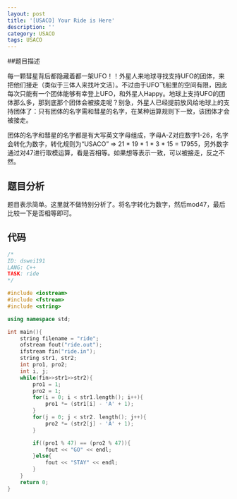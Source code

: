 ```yaml
---
layout: post
title: '[USACO] Your Ride is Here'
description: ''
category: USACO
tags: USACO
---
```




##题目描述

每一颗彗星背后都隐藏着都一架UFO！！外星人来地球寻找支持UFO的团体，来把他们接走（类似于三体人来找叶文洁）。不过由于UFO飞船里的空间有限，因此每次只能有一个团体能够有幸登上UFO，和外星人Happy。地球上支持UFO的团体那么多，那到底那个团体会被接走呢？别急，外星人已经提前放风给地球上的支持团体了：只有团体的名字需和彗星的名字，在某种运算规则下一致，该团体才会被接走。

团体的名字和彗星的名字都是有大写英文字母组成，字母A-Z对应数字1-26，名字会转化为数字，转化规则为“USACO” => 21 * 19 * 1 * 3 * 15 = 17955，另外数字通过对47进行取模运算，看是否相等。如果想等表示一致，可以被接走，反之不然。

## 题目分析

题目表示简单。这里就不做特别分析了。将名字转化为数字，然后mod47，最后比较一下是否相等即可。

## 代码

```c++
/*
ID: dswei191
LANG: C++
TASK: ride
*/

#include <iostream>
#include <fstream>
#include <string>

using namespace std;

int main(){
    string filename = "ride";
    ofstream fout("ride.out");
    ifstream fin("ride.in");
    string str1, str2;
    int pro1, pro2;
    int i, j;
    while(fin>>str1>>str2){
        pro1 = 1;
        pro2 = 1;
        for(i = 0; i < str1.length(); i++){
            pro1 *= (str1[i] - 'A' + 1);
        }
        for(j = 0; j < str2. length(); j++){
            pro2 *= (str2[j] - 'A' + 1);
        }

        if((pro1 % 47) == (pro2 % 47)){
            fout << "GO" << endl;
        }else{
            fout << "STAY" << endl;
        }
    }
    return 0;
}
```



